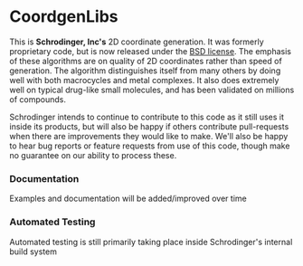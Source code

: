 # CoordgenLibs

This is **Schrodinger, Inc's** 2D coordinate generation.  It was formerly proprietary code, but is now released under the [BSD license](https://github.com/schrodinger/coordgenlibs/blob/master/LICENSE).  The emphasis of these algorithms are on quality of 2D coordinates rather than speed of generation.  The algorithm distinguishes itself from many others by doing well with both macrocycles and metal complexes.  It also does extremely well on typical drug-like small molecules, and has been validated on millions of compounds.

Schrodinger intends to continue to contribute to this code as it still uses it inside its products, but will also be happy if others contribute pull-requests when there are improvements they would like to make.  We'll also be happy to hear bug reports or feature requests from use of this code, though make no guarantee on our ability to process these.

### Documentation
Examples and documentation will be added/improved over time

### Automated Testing
Automated testing is still primarily taking place inside Schrodinger's internal build system
